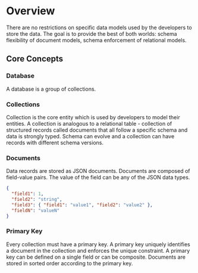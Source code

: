 # Overview

There are no restrictions on specific data models used by the developers to
store the data. The goal is to provide the best of both worlds: schema
flexibility of document models, schema enforcement of relational models.

## Core Concepts

### Database

A database is a group of collections.

### Collections

Collection is the core entity which is used by developers to model their
entities. A collection is analogous to a relational table - collection of
structured records called documents that all follow a specific schema and
data is strongly typed. Schema can evolve and a collection can have records
with different schema versions.

### Documents

Data records are stored as JSON documents. Documents are composed of
field-value pairs. The value of the field can be any of the JSON data types.

```json
{
  "field1": 1,
  "field2": "string",
  "field3": { "field1": "value1", "field2": "value2" },
  "fieldN": "valueN"
}
```

### Primary Key

Every collection must have a primary key. A primary key uniquely identifies
a document in the collection and enforces the unique constraint. A primary
key can be defined on a single field or can be composite. Documents are
stored in sorted order according to the primary key.
